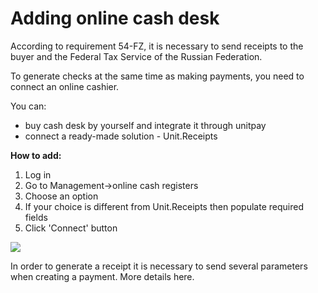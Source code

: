 # Adding online cash desk

According to requirement 54-FZ, it is necessary to send receipts to the buyer and the Federal Tax Service of the Russian Federation.

To generate checks at the same time as making payments, you need to connect an online cashier.

You can:

* buy cash desk by yourself and integrate it through unitpay
* connect a ready-made solution - Unit.Receipts

**How to add:**

1. Log in
2. Go to Management-&gt;online cash registers
3. Choose an option
4. If your choice is different from Unit.Receipts then populate required fields
5. Click 'Connect' button

![](../.gitbook/assets/image%20%2820%29.png)

In order to generate a receipt it is necessary to send several parameters when creating a payment. More details here.

